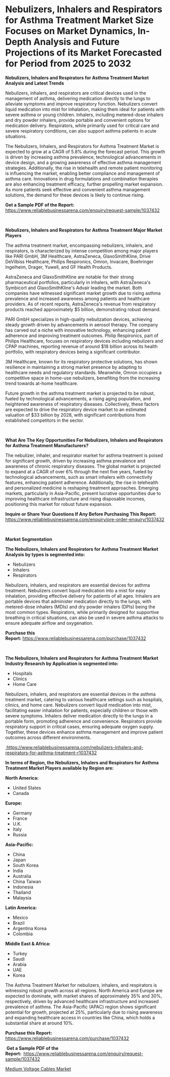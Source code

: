 <p><h1>Nebulizers, Inhalers and Respirators for Asthma Treatment Market Size Focuses on Market Dynamics, In-Depth Analysis and Future Projections of its Market Forecasted for Period from 2025 to 2032</h1></p><p><strong>Nebulizers, Inhalers and Respirators for Asthma Treatment Market Analysis and Latest Trends</strong></p>
<p><p>Nebulizers, inhalers, and respirators are critical devices used in the management of asthma, delivering medication directly to the lungs to alleviate symptoms and improve respiratory function. Nebulizers convert liquid medication into mist for inhalation, making them ideal for patients with severe asthma or young children. Inhalers, including metered-dose inhalers and dry powder inhalers, provide portable and convenient options for medication delivery. Respirators, while primarily used for critical care and severe respiratory conditions, can also support asthma patients in acute situations.</p><p>The Nebulizers, Inhalers, and Respirators for Asthma Treatment Market is expected to grow at a CAGR of 5.8% during the forecast period. This growth is driven by increasing asthma prevalence, technological advancements in device design, and a growing awareness of effective asthma management strategies. Additionally, the rise in telehealth and remote patient monitoring is influencing the market, enabling better compliance and management of asthma care. Innovations in drug formulations and combination therapies are also enhancing treatment efficacy, further propelling market expansion. As more patients seek effective and convenient asthma management solutions, the demand for these devices is likely to continue rising.</p></p>
<p><strong>Get a Sample PDF of the Report:&nbsp;</strong> <a href="https://www.reliablebusinessarena.com/enquiry/request-sample/1037432?utm_campaign=2527&utm_medium=2&utm_source=Github&utm_content=ia&utm_term=21032025&utm_id=nebulizers-inhalers-and-respirators-for-asthma-treatment">https://www.reliablebusinessarena.com/enquiry/request-sample/1037432</a></p>
<p>&nbsp;</p>
<p><strong>Nebulizers, Inhalers and Respirators for Asthma Treatment Major Market Players</strong></p>
<p><p>The asthma treatment market, encompassing nebulizers, inhalers, and respirators, is characterized by intense competition among major players like PARI GmbH, 3M Healthcare, AstraZeneca, GlaxoSmithKline, Drive DeVilbiss Healthcare, Philips Respironics, Omron, Invacare, Boehringer Ingelheim, Drager, Yuwell, and GF Health Products. </p><p>AstraZeneca and GlaxoSmithKline are notable for their strong pharmaceutical portfolios, particularly in inhalers, with AstraZeneca's Symbicort and GlaxoSmithKline's Advair leading the market. Both companies have witnessed significant market growth due to rising asthma prevalence and increased awareness among patients and healthcare providers. As of recent reports, AstraZeneca's revenue from respiratory products reached approximately $5 billion, demonstrating robust demand.</p><p>PARI GmbH specializes in high-quality nebulization devices, achieving steady growth driven by advancements in aerosol therapy. The company has carved out a niche with innovative technology, enhancing patient adherence and improving treatment outcomes. Philip Respironics, part of Philips Healthcare, focuses on respiratory devices including nebulizers and CPAP machines, reporting revenue of around $18 billion across its health portfolio, with respiratory devices being a significant contributor.</p><p>3M Healthcare, known for its respiratory protective solutions, has shown resilience in maintaining a strong market presence by adapting to healthcare needs and regulatory standards. Meanwhile, Omron occupies a competitive space in home-use nebulizers, benefiting from the increasing trend towards at-home healthcare.</p><p>Future growth in the asthma treatment market is projected to be robust, fueled by technological advancements, a rising aging population, and heightened awareness of respiratory diseases. Collectively, these factors are expected to drive the respiratory device market to an estimated valuation of $33 billion by 2028, with significant contributions from established competitors in the sector.</p></p>
<p>&nbsp;</p>
<p><strong>What Are The Key Opportunities For Nebulizers, Inhalers and Respirators for Asthma Treatment Manufacturers?</strong></p>
<p><p>The nebulizer, inhaler, and respirator market for asthma treatment is poised for significant growth, driven by increasing asthma prevalence and awareness of chronic respiratory diseases. The global market is projected to expand at a CAGR of over 6% through the next five years, fueled by technological advancements, such as smart inhalers with connectivity features, enhancing patient adherence. Additionally, the rise in telehealth and personalized medicine is reshaping treatment approaches. Emerging markets, particularly in Asia-Pacific, present lucrative opportunities due to improving healthcare infrastructure and rising disposable incomes, positioning this market for robust future expansion.</p></p>
<p><strong>Inquire or Share Your Questions If Any Before Purchasing This Report:</strong> <a href="https://www.reliablebusinessarena.com/enquiry/pre-order-enquiry/1037432?utm_campaign=2527&utm_medium=2&utm_source=Github&utm_content=ia&utm_term=21032025&utm_id=nebulizers-inhalers-and-respirators-for-asthma-treatment">https://www.reliablebusinessarena.com/enquiry/pre-order-enquiry/1037432</a></p>
<p>&nbsp;</p>
<p><strong>Market Segmentation</strong></p>
<p><strong>The Nebulizers, Inhalers and Respirators for Asthma Treatment Market Analysis by types is segmented into:</strong></p>
<p><ul><li>Nebulizers</li><li>Inhalers</li><li>Respirators</li></ul></p>
<p><p>Nebulizers, inhalers, and respirators are essential devices for asthma treatment. Nebulizers convert liquid medication into a mist for easy inhalation, providing effective delivery for patients of all ages. Inhalers are portable devices that administer medication directly to the lungs, with metered-dose inhalers (MDIs) and dry powder inhalers (DPIs) being the most common types. Respirators, while primarily designed for supportive breathing in critical situations, can also be used in severe asthma attacks to ensure adequate airflow and oxygenation.</p></p>
<p><strong>Purchase this Report:&nbsp;</strong><a href="https://www.reliablebusinessarena.com/purchase/1037432?utm_campaign=2527&utm_medium=2&utm_source=Github&utm_content=ia&utm_term=21032025&utm_id=nebulizers-inhalers-and-respirators-for-asthma-treatment">https://www.reliablebusinessarena.com/purchase/1037432</a></p>
<p>&nbsp;</p>
<p><strong>The Nebulizers, Inhalers and Respirators for Asthma Treatment Market Industry Research by Application is segmented into:</strong></p>
<p><ul><li>Hospitals</li><li>Clinics</li><li>Home Care</li></ul></p>
<p><p>Nebulizers, inhalers, and respirators are essential devices in the asthma treatment market, catering to various healthcare settings such as hospitals, clinics, and home care. Nebulizers convert liquid medication into mist, facilitating easier inhalation for patients, especially children or those with severe symptoms. Inhalers deliver medication directly to the lungs in a portable form, promoting adherence and convenience. Respirators provide respiratory support in critical cases, ensuring adequate oxygen supply. Together, these devices enhance asthma management and improve patient outcomes across different environments.</p></p>
<p><a href="https://www.reliablebusinessarena.com/nebulizers-inhalers-and-respirators-for-asthma-treatment-r1037432?utm_campaign=2527&utm_medium=2&utm_source=Github&utm_content=ia&utm_term=21032025&utm_id=nebulizers-inhalers-and-respirators-for-asthma-treatment">&nbsp;https://www.reliablebusinessarena.com/nebulizers-inhalers-and-respirators-for-asthma-treatment-r1037432</a></p>
<p><strong>In terms of Region, the Nebulizers, Inhalers and Respirators for Asthma Treatment Market Players available by Region are:</strong></p>
<p>
    <p> <strong> North America: </strong>
        <ul>
            <li>United States</li>
            <li>Canada</li>
        </ul>
        </p> 
    <p> <strong> Europe: </strong>
        <ul>
            <li>Germany</li>
            <li>France</li>
            <li>U.K.</li>
            <li>Italy</li>
            <li>Russia</li>
        </ul>
        </p> 
    <p> <strong> Asia-Pacific: </strong>
        <ul>
            <li>China</li>
            <li>Japan</li>
            <li>South Korea</li>
            <li>India</li>
            <li>Australia</li>
            <li>China Taiwan</li>
            <li>Indonesia</li>
            <li>Thailand</li>
            <li>Malaysia</li>
        </ul>
        </p> 
    <p> <strong> Latin America: </strong>
        <ul>
            <li>Mexico</li>
            <li>Brazil</li>
            <li>Argentina Korea</li>
            <li>Colombia</li>
        </ul>
        </p> 
    <p> <strong> Middle East & Africa: </strong>
        <ul>
            <li>Turkey</li>
            <li>Saudi</li>
            <li>Arabia</li>
            <li>UAE</li>
            <li>Korea</li>
        </ul>
    </p>
    </p>
<p><p>The Asthma Treatment Market for nebulizers, inhalers, and respirators is witnessing robust growth across all regions. North America and Europe are expected to dominate, with market shares of approximately 35% and 30%, respectively, driven by advanced healthcare infrastructure and increased prevalence of asthma. The Asia-Pacific (APAC) region shows significant potential for growth, projected at 25%, particularly due to rising awareness and expanding healthcare access in countries like China, which holds a substantial share at around 10%.</p></p>
<p><strong>Purchase this Report: </strong><a href="https://www.reliablebusinessarena.com/purchase/1037432?utm_campaign=2527&utm_medium=2&utm_source=Github&utm_content=ia&utm_term=21032025&utm_id=nebulizers-inhalers-and-respirators-for-asthma-treatment">https://www.reliablebusinessarena.com/purchase/1037432</a></p>
<p>&nbsp;<strong>Get a Sample PDF of the Report:&nbsp;&nbsp;</strong><a href="https://www.reliablebusinessarena.com/enquiry/request-sample/1037432?utm_campaign=2527&utm_medium=2&utm_source=Github&utm_content=ia&utm_term=21032025&utm_id=nebulizers-inhalers-and-respirators-for-asthma-treatment">https://www.reliablebusinessarena.com/enquiry/request-sample/1037432</a></p>
<p><strong></strong></p>
<p><p><a href="https://github.com/pelahotayabe/Market-Research-Report-List-1/blob/main/medium-voltage-cables-market.md?utm_campaign=2527&utm_medium=2&utm_source=Github&utm_content=ia&utm_term=21032025&utm_id=nebulizers-inhalers-and-respirators-for-asthma-treatment">Medium Voltage Cables Market</a></p></p>